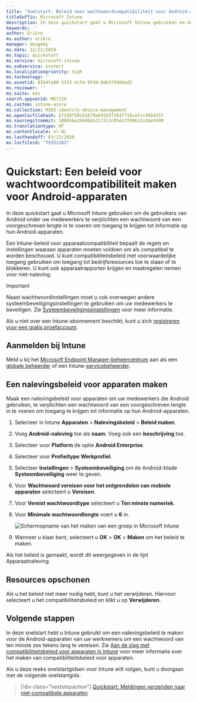 ```yaml
---
title: 'Snelstart: Beleid voor wachtwoordcompatibiliteit voor Android-apparaten'
titleSuffix: Microsoft Intune
description: In deze quickstart gaat u Microsoft Intune gebruiken om de wachtwoordlengte in te stellen die is vereist voor Android-apparaten.
keywords: ''
author: Erikre
ms.author: erikre
manager: dougeby
ms.date: 11/21/2019
ms.topic: quickstart
ms.service: microsoft-intune
ms.subservice: protect
ms.localizationpriority: high
ms.technology: ''
ms.assetid: 81b4fa08-5333-4c54-9f49-8db5f6984ed2
ms.reviewer: ''
ms.suite: ems
search.appverid: MET150
ms.custom: intune-azure
ms.collection: M365-identity-device-management
ms.openlocfilehash: b7330f50c61679ab91b5f364f718cefcc456435f
ms.sourcegitcommit: 3d895be2844bda2177c2c85dc2f09612a1be5490
ms.translationtype: HT
ms.contentlocale: nl-NL
ms.lasthandoff: 03/13/2020
ms.locfileid: "79351263"
---
```

# <a name="quickstart-create-a-password-compliance-policy-for-android-devices"></a>Quickstart: Een beleid voor wachtwoordcompatibiliteit maken voor Android-apparaten

In deze quickstart gaat u Microsoft Intune gebruiken om de gebruikers van Android onder uw medewerkers te verplichten een wachtwoord van een voorgeschreven lengte in te voeren om toegang te krijgen tot informatie op hun Android-apparaten.

Een Intune-beleid voor apparaatcompatibiliteit bepaalt de regels en instellingen waaraan apparaten moeten voldoen om als compatibel te worden beschouwd. U kunt compatibiliteitsbeleid met voorwaardelijke toegang gebruiken om toegang tot bedrijfsresources toe te staan of te blokkeren. U kunt ook apparaatrapporten krijgen en maatregelen nemen voor niet-naleving.

> [!IMPORTANT]
> Naast wachtwoordinstellingen moet u ook overwegen andere systeembeveiligingsinstellingen te gebruiken om uw medewerkers te beveiligen. Zie [Systeembeveiligingsinstellingen](compliance-policy-create-android-for-work.md) voor meer informatie.

Als u niet over een Intune-abonnement beschikt, kunt u zich [registreren voor een gratis proefaccount](../fundamentals/free-trial-sign-up.md).

## <a name="sign-in-to-intune"></a>Aanmelden bij Intune

Meld u bij het [Microsoft Endpoint Manager-beheercentrum](https://go.microsoft.com/fwlink/?linkid=2109431) aan als een [globale beheerder](../fundamentals/users-add.md#types-of-administrators) of een Intune-[servicebeheerder](../fundamentals/users-add.md#types-of-administrators).

## <a name="create-a-device-compliance-policy"></a>Een nalevingsbeleid voor apparaten maken

Maak een nalevingsbeleid voor apparaten om uw medewerkers die Android gebruiken, te verplichten een wachtwoord van een voorgeschreven lengte in te voeren om toegang te krijgen tot informatie op hun Android-apparaten.

1. Selecteer in Intune **Apparaten** > **Nalevingsbeleid** > **Beleid maken**.

2. Voeg **Android-naleving** toe als **naam**. Voeg ook een **beschrijving** toe.

3. Selecteer voor **Platform** de optie **Android Enterprise**.

4. Selecteer voor **Profieltype** **Werkprofiel**.

5. Selecteer **Instellingen** > **Systeembeveiliging** om de Android-blade **Systeembeveiliging** weer te geven.

6. Voor **Wachtwoord vereisen voor het ontgrendelen van mobiele apparaten** selecteert u **Vereisen**.

7. Voor **Vereist wachtwoordtype** selecteert u **Ten minste numeriek**.

8. Voor **Minimale wachtwoordlengte** voert u **6** in.

    ![Schermopname van het maken van een groep in Microsoft Intune](./media/quickstart-set-password-length-android/quickstart-set-password-length-android-01.png)

9. Wanneer u klaar bent, selecteert u **OK** > **OK** > **Maken** om het beleid te maken.

Als het beleid is gemaakt, wordt dit weergegeven in de lijst Apparaatnaleving.

## <a name="clean-up-resources"></a>Resources opschonen

Als u het beleid niet meer nodig hebt, kunt u het verwijderen. Hiervoor selecteert u het compatibiliteitsbeleid en klikt u op **Verwijderen**.

## <a name="next-steps"></a>Volgende stappen

In deze snelstart hebt u Intune gebruikt om een nalevingsbeleid te maken voor de Android-apparaten van uw werknemers om een wachtwoord van ten minste zes tekens lang te vereisen. Zie [Aan de slag met compatibiliteitsbeleid voor apparaten in Intune](device-compliance-get-started.md) voor meer informatie over het maken van compatibiliteitsbeleid voor apparaten.

Als u deze reeks snelstartgidsen voor Intune wilt volgen, kunt u doorgaan met de volgende snelstartgids.

> [!div class="nextstepaction"]
> [Quickstart: Meldingen verzenden naar niet-compatibele apparaten](quickstart-send-notification.md)
